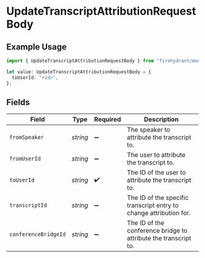 # UpdateTranscriptAttributionRequestBody

## Example Usage

```typescript
import { UpdateTranscriptAttributionRequestBody } from "firehydrant/models/operations";

let value: UpdateTranscriptAttributionRequestBody = {
  toUserId: "<id>",
};
```

## Fields

| Field                                                              | Type                                                               | Required                                                           | Description                                                        |
| ------------------------------------------------------------------ | ------------------------------------------------------------------ | ------------------------------------------------------------------ | ------------------------------------------------------------------ |
| `fromSpeaker`                                                      | *string*                                                           | :heavy_minus_sign:                                                 | The speaker to attribute the transcript to.                        |
| `fromUserId`                                                       | *string*                                                           | :heavy_minus_sign:                                                 | The user to attribute the transcript to.                           |
| `toUserId`                                                         | *string*                                                           | :heavy_check_mark:                                                 | The ID of the user to attribute the transcript to.                 |
| `transcriptId`                                                     | *string*                                                           | :heavy_minus_sign:                                                 | The ID of the specific transcript entry to change attribution for. |
| `conferenceBridgeId`                                               | *string*                                                           | :heavy_minus_sign:                                                 | The ID of the conference bridge to attribute the transcript to.    |